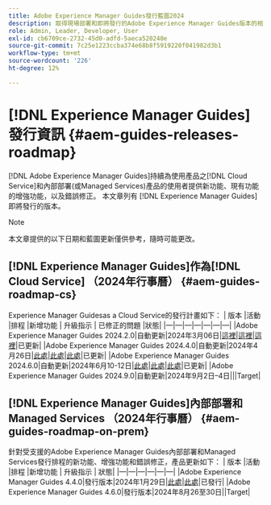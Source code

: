 ```yaml
---
title: Adobe Experience Manager Guides發行藍圖2024
description: 取得現場部署和即將發行的Adobe Experience Manager Guides版本的相關資訊，以及Adobe Experience Manager Guidesas a Cloud Service
role: Admin, Leader, Developer, User
exl-id: cb6709ce-2732-45d0-adfd-5aeca520240e
source-git-commit: 7c25e1223ccba374e68b8f5919220f041982d3b1
workflow-type: tm+mt
source-wordcount: '226'
ht-degree: 12%

---
```


# [!DNL Experience Manager Guides]發行資訊 {#aem-guides-releases-roadmap}

[!DNL Adobe Experience Manager Guides]持續為使用產品之[!DNL Cloud Service]和內部部署(或Managed Services)產品的使用者提供新功能、現有功能的增強功能，以及錯誤修正。 本文章列有 [!DNL Experience Manager Guides] 即將發行的版本。

>[!NOTE]
>
>本文章提供的以下日期和藍圖更新僅供參考，隨時可能更改。

## [!DNL Experience Manager Guides]作為[!DNL Cloud Service] （2024年行事曆） {#aem-guides-roadmap-cs}

Experience Manager Guidesas a Cloud Service的發行計畫如下：
| 版本 |活動 |排程 |新增功能 | 升級指示 | 已修正的問題 |狀態|
|—|—|—|—|—|—|—|
|Adobe Experience Manager Guides 2024.2.0|自動更新|2024年3月06日|[這裡](whats-new-2024-2-0.md)|[這裡](upgrade-instructions-2024-2-0.md)|[這裡](fixed-issues-2024-2-0.md)|已更新|
|Adobe Experience Manager Guides 2024.4.0|自動更新|2024年4月26日|[此處](whats-new-2024-04-0.md)|[此處](upgrade-instructions-2024-04-0.md)|[此處](fixed-issues-2024-04-0.md)|已更新|
|Adobe Experience Manager Guides 2024.6.0|自動更新|2024年6月10-12日|[此處](whats-new-2024-06-0.md)|[此處](upgrade-instructions-2024-06-0.md)|[此處](fixed-issues-2024-06-0.md)|已更新|
|Adobe Experience Manager Guides 2024.9.0|自動更新|2024年9月2日–4日|||Target|

## [!DNL Experience Manager Guides]內部部署和Managed Services （2024年行事曆） {#aem-guides-roadmap-on-prem}

針對受支援的Adobe Experience Manager Guides內部部署和Managed Services發行排程的新功能、增強功能和錯誤修正，產品更新如下：
| 版本 |活動 |排程 |新增功能 | 升級指示 | 狀態|
|—|—|—|—|—|—|
|Adobe Experience Manager Guides 4.4.0|發行版本|2024年1月29日|[此處](whats-new-4-4.md)|[此處](upgrade-instructions-4-4.md)|已發行|
|Adobe Experience Manager Guides 4.6.0|發行版本|2024年8月26至30日||Target|

